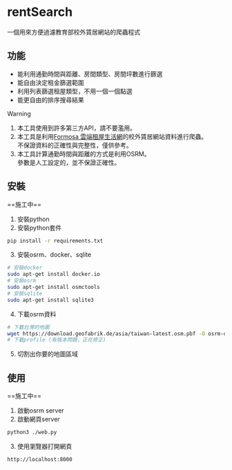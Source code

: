 # rentSearch  
一個用來方便過濾教育部校外賃居網站的爬蟲程式  
## 功能
- 能利用通勤時間與距離、房間類型、房間坪數進行篩選  
- 能自由決定租金篩選範圍  
- 利用列表篩選租屋類型，不用一個一個點選  
- 能更自由的排序搜尋結果  
> [!WARNING]  
> 1. 本工具使用到許多第三方API，請不要濫用。  
> 2. 本工具是利用[Formosa 雲端租屋生活網](https://house.nfu.edu.tw/)的校外賃居網站資料進行爬蟲。  
>    不保證資料的正確性與完整性，僅供參考。  
> 3. 本工具計算通勤時間與距離的方式是利用OSRM。  
>    參數是人工設定的，並不保證正確性。  
## 安裝
==施工中==  
1. 安裝python  
2. 安裝python套件  
  ```bash
  pip install -r requirements.txt
  ```
3. 安裝osrm、docker、sqlite  
  ```bash
  # 安裝docker
  sudo apt-get install docker.io
  # 安裝osrm
  sudo apt-get install osmctools
  # 安裝sqlite
  sudo apt-get install sqlite3
  ```
4. 下載osrm資料  
  ```bash
  # 下載台灣的地圖
  wget https://download.geofabrik.de/asia/taiwan-latest.osm.pbf -O osrm-data/taiwan-latest.osm.pbf
  # 下載profile (有版本問題，正在修正)
  ```
5. 切割出你要的地圖區域
## 使用
==施工中==
1. 啟動osrm server
2. 啟動網頁server
  ```bash
  python3 ./web.py
  ```
3. 使用瀏覽器打開網頁
  ```bash
  http://localhost:8000
  ```

